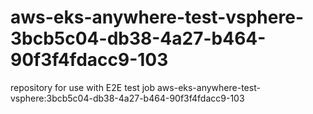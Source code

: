 # aws-eks-anywhere-test-vsphere-3bcb5c04-db38-4a27-b464-90f3f4fdacc9-103
repository for use with E2E test job aws-eks-anywhere-test-vsphere:3bcb5c04-db38-4a27-b464-90f3f4fdacc9-103
